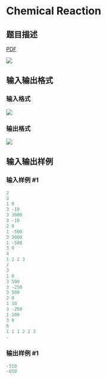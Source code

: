 # Chemical Reaction

## 题目描述

[problemUrl]: https://uva.onlinejudge.org/index.php?option=com_onlinejudge&Itemid=8&category=18&page=show_problem&problem=1545

[PDF](https://uva.onlinejudge.org/external/106/p10604.pdf)

![](https://cdn.luogu.com.cn/upload/vjudge_pic/UVA10604/38739c7c5d711e3f18e7e2865af4d9114a064ee1.png)

## 输入输出格式

### 输入格式

![](https://cdn.luogu.com.cn/upload/vjudge_pic/UVA10604/d9e8bf1614e0fbdbc93adaa410396213598a8b56.png)

### 输出格式

![](https://cdn.luogu.com.cn/upload/vjudge_pic/UVA10604/f24b4e18927c8fde11d2581f6b5d03d635394f86.png)

## 输入输出样例

### 输入样例 #1

```cpp
2
3
1 0
3 -10
3 3000
3 -10
2 0
1 -500
3 3000
1 -500
3 0
4
1 2 2 3
/
3
1 0
3 500
3 -250
3 500
2 0
1 10
3 -250
1 100
3 0
6
1 1 1 2 2 3
.
```


### 输出样例 #1

```cpp
-510
-650
```


